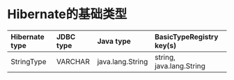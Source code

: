 # Hibernate的基础类型

| Hibernate type | JDBC type |Java type  | BasicTypeRegistry key(s) |
| :--- | :--- | :--- | :--- |
| StringType |	VARCHAR  | java.lang.String | string, java.lang.String |



